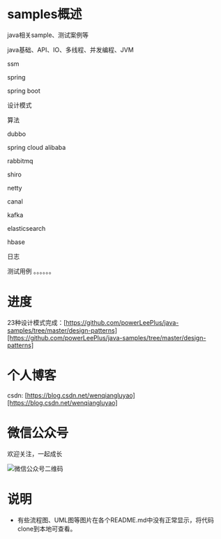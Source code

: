 # samples概述
java相关sample、测试案例等

java基础、API、IO、多线程、并发编程、JVM

ssm

spring

spring boot

设计模式

算法

dubbo

spring cloud alibaba

rabbitmq

shiro

netty

canal

kafka

elasticsearch

hbase

日志

测试用例
。。。。。。

# 进度
23种设计模式完成：[https://github.com/powerLeePlus/java-samples/tree/master/design-patterns][https://github.com/powerLeePlus/java-samples/tree/master/design-patterns]

# 个人博客
csdn: [https://blog.csdn.net/wenqiangluyao][https://blog.csdn.net/wenqiangluyao]

# 微信公众号
欢迎关注，一起成长

![微信公众号二维码](https://user-images.githubusercontent.com/25865085/206827213-25d1093e-df3d-4ce9-81f6-604288c2746a.png)

[https://blog.csdn.net/wenqiangluyao]: https://blog.csdn.net/wenqiangluyao

[https://github.com/powerLeePlus/java-samples/tree/master/design-patterns]: https://github.com/powerLeePlus/java-samples/tree/master/design-patterns

# 说明
- 有些流程图、UML图等图片在各个README.md中没有正常显示，将代码clone到本地可查看。
